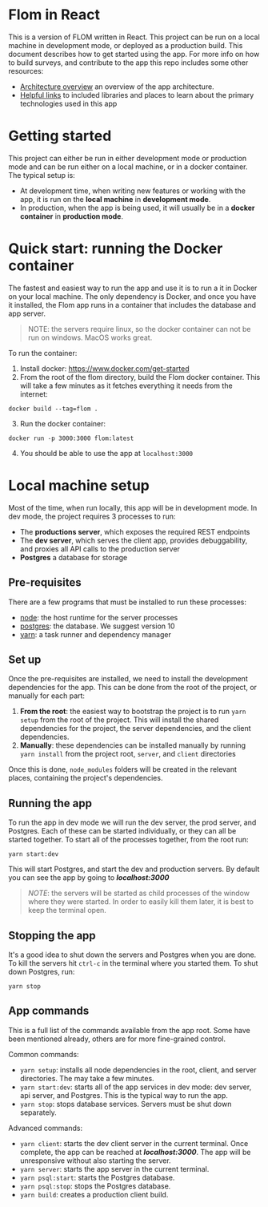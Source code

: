 # Flom in React
This is a version of FLOM written in React. 
This project can be run on a local machine in development mode, or deployed as a production build. 
This document describes how to get started using the app. 
For more info on how to build surveys, and contribute to the app this repo includes some other resources:
* [Architecture overview](docs/index.md) an overview of the app architecture.
* [Helpful links](resources.md) to included libraries and places to learn about the primary technologies used in this app

# Getting started
This project can either be run in either development mode or production mode and can be run either on a local machine, or in a docker container. 
The typical setup is:
* At development time, when writing new features or working with the app, it is run on the **local machine** in **development mode**.
* In production, when the app is being used, it will usually be in a **docker container** in **production mode**.

# Quick start: running the Docker container
The fastest and easiest way to run the app and use it is to run a it in Docker on your local machine. 
The only dependency is Docker, and once you have it installed, the Flom app runs in a container that includes the database and app server.

>NOTE: the servers require linux, so the docker container can not be run on windows. 
>MacOS works great.

To run the container:
1. Install docker: https://www.docker.com/get-started
2. From the root of the flom directory, build the Flom docker container. 
This will take a few minutes as it fetches everything it needs from the internet:
```
docker build --tag=flom .
```
3. Run the docker container:
```
docker run -p 3000:3000 flom:latest
```
4. You should be able to use the app at `localhost:3000`

# Local machine setup

Most of the time, when run locally, this app will be in development mode.
In dev mode, the project requires 3 processes to run:
* The **productions server**, which exposes the required REST endpoints
* The **dev server**, which serves the client app, provides debuggability, and proxies all API calls to the production server
* **Postgres** a database for storage

## Pre-requisites
There are a few programs that must be installed to run these processes:
* [node](https://nodejs.org/en/): the host runtime for the server processes
* [postgres](https://www.enterprisedb.com/downloads/postgres-postgresql-downloads): the database. We suggest version 10
* [yarn](https://yarnpkg.com/en/): a task runner and dependency manager

## Set up
Once the pre-requisites are installed, we need to install the development dependencies for the app. This can be done from the root of the project, or manually for each part:
1. **From the root**: the easiest way to bootstrap the project is to run `yarn setup` from the root of the project. This will install the shared dependencies for the project, the server dependencies, and the client dependencies.
2. **Manually**: these dependencies can be installed manually by running `yarn install` from the project root, `server`, and `client` directories

Once this is done, `node_modules` folders will be created in the relevant places, containing the project's dependencies.

## Running the app
To run the app in dev mode we will run the dev server, the prod server, and Postgres. 
Each of these can be started individually, or they can all be started together. 
To start all of the processes together, from the root run:
```
yarn start:dev
```
This will start Postgres, and start the dev and production servers. By default you
can see the app by going to ***localhost:3000***

> *NOTE*: the servers will be started as child processes of the window where they were started. 
>In order to easily kill them later, it is best to keep the terminal open.

## Stopping the app
It's a good idea to shut down the servers and Postgres when you are done. To kill the servers hit `ctrl-c` in the terminal where you started them. To shut down Postgres, run:
``` 
yarn stop
```

## App commands
This is a full list of the commands available from the app root. Some have been mentioned already, others are for more fine-grained control.

Common commands:
* `yarn setup`: installs all node dependencies in the root, client, and server directories. The may take a few minutes.
* `yarn start:dev`: starts all of the app services in dev mode: dev server, api server, and Postgres. This is the typical way to run the app.
* `yarn stop`: stops database services. Servers must be shut down separately.

Advanced commands:
* `yarn client`: starts the dev client server in the current terminal. Once complete, the app can be reached at ***localhost:3000***. The app will be unresponsive without also starting the server.
* `yarn server`: starts the app server in the current terminal.
* `yarn psql:start`: starts the Postgres database.
* `yarn psql:stop`: stops the Postgres database.
* `yarn build`: creates a production client build.

